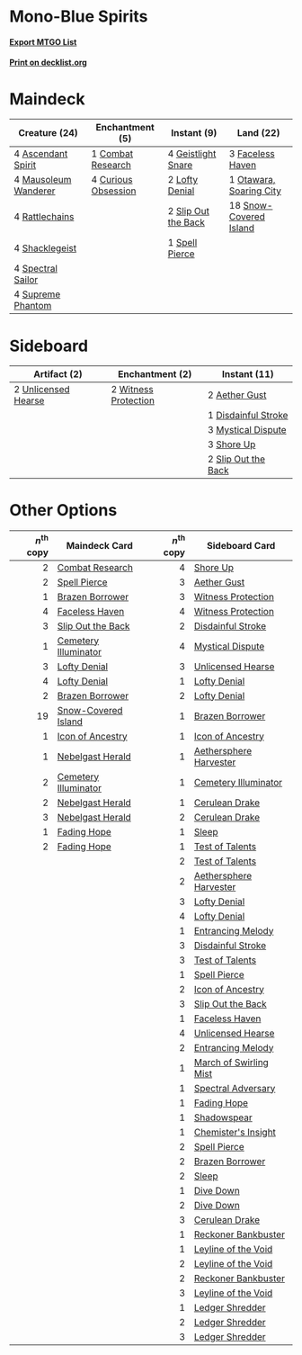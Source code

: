 # Mono-Blue Spirits

#### [Export MTGO List](../collection/Mono-Blue%20Spirits/Mono-Blue%20Spirits.txt)
#### [Print on decklist.org](http://decklist.org/?deckmain=4%09Ascendant%20Spirit%0A1%09Combat%20Research%0A4%09Curious%20Obsession%0A3%09Faceless%20Haven%0A4%09Geistlight%20Snare%0A2%09Lofty%20Denial%0A4%09Mausoleum%20Wanderer%0A1%09Otawara,%20Soaring%20City%0A4%09Rattlechains%0A4%09Shacklegeist%0A2%09Slip%20Out%20the%20Back%0A18%09Snow-Covered%20Island%0A4%09Spectral%20Sailor%0A1%09Spell%20Pierce%0A4%09Supreme%20Phantom&deckside=2%09Aether%20Gust%0A1%09Disdainful%20Stroke%0A3%09Mystical%20Dispute%0A3%09Shore%20Up%0A2%09Slip%20Out%20the%20Back%0A2%09Unlicensed%20Hearse%0A2%09Witness%20Protection)
# Maindeck

|                                         Creature (24)                                         |                                       Enchantment (5)                                        |                                         Instant (9)                                          |                                            Land (22)                                             |
|-----------------------------------------------------------------------------------------------|----------------------------------------------------------------------------------------------|----------------------------------------------------------------------------------------------|--------------------------------------------------------------------------------------------------|
|4 [Ascendant Spirit](http://gatherer.wizards.com/Pages/Card/Details.aspx?multiverseid=503650)  |1 [Combat Research](http://gatherer.wizards.com/Pages/Card/Details.aspx?multiverseid=574524)  |4 [Geistlight Snare](http://gatherer.wizards.com/Pages/Card/Details.aspx?multiverseid=540898) |3 [Faceless Haven](http://gatherer.wizards.com/Pages/Card/Details.aspx?multiverseid=503874)       |
|4 [Mausoleum Wanderer](http://gatherer.wizards.com/Pages/Card/Details.aspx?multiverseid=414364)|4 [Curious Obsession](http://gatherer.wizards.com/Pages/Card/Details.aspx?multiverseid=439692)|2 [Lofty Denial](http://gatherer.wizards.com/Pages/Card/Details.aspx?multiverseid=485379)     |1 [Otawara, Soaring City](http://gatherer.wizards.com/Pages/Card/Details.aspx?multiverseid=548584)|
|4 [Rattlechains](http://gatherer.wizards.com/Pages/Card/Details.aspx?multiverseid=409824)      |                                                                                              |2 [Slip Out the Back](http://gatherer.wizards.com/Pages/Card/Details.aspx?multiverseid=555263)|18 [Snow-Covered Island](http://gatherer.wizards.com/Pages/Card/Details.aspx?multiverseid=121130) |
|4 [Shacklegeist](http://gatherer.wizards.com/Pages/Card/Details.aspx?multiverseid=488252)      |                                                                                              |1 [Spell Pierce](http://gatherer.wizards.com/Pages/Card/Details.aspx?multiverseid=425876)     |                                                                                                  |
|4 [Spectral Sailor](http://gatherer.wizards.com/Pages/Card/Details.aspx?multiverseid=466830)   |                                                                                              |                                                                                              |                                                                                                  |
|4 [Supreme Phantom](http://gatherer.wizards.com/Pages/Card/Details.aspx?multiverseid=447212)   |                                                                                              |                                                                                              |                                                                                                  |


# Sideboard

|                                         Artifact (2)                                         |                                        Enchantment (2)                                        |                                         Instant (11)                                         |
|----------------------------------------------------------------------------------------------|-----------------------------------------------------------------------------------------------|----------------------------------------------------------------------------------------------|
|2 [Unlicensed Hearse](http://gatherer.wizards.com/Pages/Card/Details.aspx?multiverseid=555447)|2 [Witness Protection](http://gatherer.wizards.com/Pages/Card/Details.aspx?multiverseid=555267)|2 [Aether Gust](http://gatherer.wizards.com/Pages/Card/Details.aspx?multiverseid=466796)      |
|                                                                                              |                                                                                               |1 [Disdainful Stroke](http://gatherer.wizards.com/Pages/Card/Details.aspx?multiverseid=420705)|
|                                                                                              |                                                                                               |3 [Mystical Dispute](http://gatherer.wizards.com/Pages/Card/Details.aspx?multiverseid=473020) |
|                                                                                              |                                                                                               |3 [Shore Up](http://gatherer.wizards.com/Pages/Card/Details.aspx?multiverseid=574544)         |
|                                                                                              |                                                                                               |2 [Slip Out the Back](http://gatherer.wizards.com/Pages/Card/Details.aspx?multiverseid=555263)|


# Other Options

|*n*<sup>th</sup> copy|                                         Maindeck Card                                         |*n*<sup>th</sup> copy|                                         Sideboard Card                                          |
|--------------------:|-----------------------------------------------------------------------------------------------|--------------------:|-------------------------------------------------------------------------------------------------|
|                    2|[Combat Research](http://gatherer.wizards.com/Pages/Card/Details.aspx?multiverseid=574524)     |                    4|[Shore Up](http://gatherer.wizards.com/Pages/Card/Details.aspx?multiverseid=574544)              |
|                    2|[Spell Pierce](http://gatherer.wizards.com/Pages/Card/Details.aspx?multiverseid=425876)        |                    3|[Aether Gust](http://gatherer.wizards.com/Pages/Card/Details.aspx?multiverseid=466796)           |
|                    1|[Brazen Borrower](http://gatherer.wizards.com/Pages/Card/Details.aspx?multiverseid=473001)     |                    3|[Witness Protection](http://gatherer.wizards.com/Pages/Card/Details.aspx?multiverseid=555267)    |
|                    4|[Faceless Haven](http://gatherer.wizards.com/Pages/Card/Details.aspx?multiverseid=503874)      |                    4|[Witness Protection](http://gatherer.wizards.com/Pages/Card/Details.aspx?multiverseid=555267)    |
|                    3|[Slip Out the Back](http://gatherer.wizards.com/Pages/Card/Details.aspx?multiverseid=555263)   |                    2|[Disdainful Stroke](http://gatherer.wizards.com/Pages/Card/Details.aspx?multiverseid=420705)     |
|                    1|[Cemetery Illuminator](http://gatherer.wizards.com/Pages/Card/Details.aspx?multiverseid=540888)|                    4|[Mystical Dispute](http://gatherer.wizards.com/Pages/Card/Details.aspx?multiverseid=473020)      |
|                    3|[Lofty Denial](http://gatherer.wizards.com/Pages/Card/Details.aspx?multiverseid=485379)        |                    3|[Unlicensed Hearse](http://gatherer.wizards.com/Pages/Card/Details.aspx?multiverseid=555447)     |
|                    4|[Lofty Denial](http://gatherer.wizards.com/Pages/Card/Details.aspx?multiverseid=485379)        |                    1|[Lofty Denial](http://gatherer.wizards.com/Pages/Card/Details.aspx?multiverseid=485379)          |
|                    2|[Brazen Borrower](http://gatherer.wizards.com/Pages/Card/Details.aspx?multiverseid=473001)     |                    2|[Lofty Denial](http://gatherer.wizards.com/Pages/Card/Details.aspx?multiverseid=485379)          |
|                   19|[Snow-Covered Island](http://gatherer.wizards.com/Pages/Card/Details.aspx?multiverseid=121130) |                    1|[Brazen Borrower](http://gatherer.wizards.com/Pages/Card/Details.aspx?multiverseid=473001)       |
|                    1|[Icon of Ancestry](http://gatherer.wizards.com/Pages/Card/Details.aspx?multiverseid=466983)    |                    1|[Icon of Ancestry](http://gatherer.wizards.com/Pages/Card/Details.aspx?multiverseid=466983)      |
|                    1|[Nebelgast Herald](http://gatherer.wizards.com/Pages/Card/Details.aspx?multiverseid=414366)    |                    1|[Aethersphere Harvester](http://gatherer.wizards.com/Pages/Card/Details.aspx?multiverseid=423809)|
|                    2|[Cemetery Illuminator](http://gatherer.wizards.com/Pages/Card/Details.aspx?multiverseid=540888)|                    1|[Cemetery Illuminator](http://gatherer.wizards.com/Pages/Card/Details.aspx?multiverseid=540888)  |
|                    2|[Nebelgast Herald](http://gatherer.wizards.com/Pages/Card/Details.aspx?multiverseid=414366)    |                    1|[Cerulean Drake](http://gatherer.wizards.com/Pages/Card/Details.aspx?multiverseid=466807)        |
|                    3|[Nebelgast Herald](http://gatherer.wizards.com/Pages/Card/Details.aspx?multiverseid=414366)    |                    2|[Cerulean Drake](http://gatherer.wizards.com/Pages/Card/Details.aspx?multiverseid=466807)        |
|                    1|[Fading Hope](http://gatherer.wizards.com/Pages/Card/Details.aspx?multiverseid=534812)         |                    1|[Sleep](http://gatherer.wizards.com/Pages/Card/Details.aspx?multiverseid=405385)                 |
|                    2|[Fading Hope](http://gatherer.wizards.com/Pages/Card/Details.aspx?multiverseid=534812)         |                    1|[Test of Talents](http://gatherer.wizards.com/Pages/Card/Details.aspx?multiverseid=513536)       |
|                     |                                                                                               |                    2|[Test of Talents](http://gatherer.wizards.com/Pages/Card/Details.aspx?multiverseid=513536)       |
|                     |                                                                                               |                    2|[Aethersphere Harvester](http://gatherer.wizards.com/Pages/Card/Details.aspx?multiverseid=423809)|
|                     |                                                                                               |                    3|[Lofty Denial](http://gatherer.wizards.com/Pages/Card/Details.aspx?multiverseid=485379)          |
|                     |                                                                                               |                    4|[Lofty Denial](http://gatherer.wizards.com/Pages/Card/Details.aspx?multiverseid=485379)          |
|                     |                                                                                               |                    1|[Entrancing Melody](http://gatherer.wizards.com/Pages/Card/Details.aspx?multiverseid=435207)     |
|                     |                                                                                               |                    3|[Disdainful Stroke](http://gatherer.wizards.com/Pages/Card/Details.aspx?multiverseid=420705)     |
|                     |                                                                                               |                    3|[Test of Talents](http://gatherer.wizards.com/Pages/Card/Details.aspx?multiverseid=513536)       |
|                     |                                                                                               |                    1|[Spell Pierce](http://gatherer.wizards.com/Pages/Card/Details.aspx?multiverseid=425876)          |
|                     |                                                                                               |                    2|[Icon of Ancestry](http://gatherer.wizards.com/Pages/Card/Details.aspx?multiverseid=466983)      |
|                     |                                                                                               |                    3|[Slip Out the Back](http://gatherer.wizards.com/Pages/Card/Details.aspx?multiverseid=555263)     |
|                     |                                                                                               |                    1|[Faceless Haven](http://gatherer.wizards.com/Pages/Card/Details.aspx?multiverseid=503874)        |
|                     |                                                                                               |                    4|[Unlicensed Hearse](http://gatherer.wizards.com/Pages/Card/Details.aspx?multiverseid=555447)     |
|                     |                                                                                               |                    2|[Entrancing Melody](http://gatherer.wizards.com/Pages/Card/Details.aspx?multiverseid=435207)     |
|                     |                                                                                               |                    1|[March of Swirling Mist](http://gatherer.wizards.com/Pages/Card/Details.aspx?multiverseid=548358)|
|                     |                                                                                               |                    1|[Spectral Adversary](http://gatherer.wizards.com/Pages/Card/Details.aspx?multiverseid=534843)    |
|                     |                                                                                               |                    1|[Fading Hope](http://gatherer.wizards.com/Pages/Card/Details.aspx?multiverseid=534812)           |
|                     |                                                                                               |                    1|[Shadowspear](http://gatherer.wizards.com/Pages/Card/Details.aspx?multiverseid=476487)           |
|                     |                                                                                               |                    1|[Chemister's Insight](http://gatherer.wizards.com/Pages/Card/Details.aspx?multiverseid=452782)   |
|                     |                                                                                               |                    2|[Spell Pierce](http://gatherer.wizards.com/Pages/Card/Details.aspx?multiverseid=425876)          |
|                     |                                                                                               |                    2|[Brazen Borrower](http://gatherer.wizards.com/Pages/Card/Details.aspx?multiverseid=473001)       |
|                     |                                                                                               |                    2|[Sleep](http://gatherer.wizards.com/Pages/Card/Details.aspx?multiverseid=405385)                 |
|                     |                                                                                               |                    1|[Dive Down](http://gatherer.wizards.com/Pages/Card/Details.aspx?multiverseid=435205)             |
|                     |                                                                                               |                    2|[Dive Down](http://gatherer.wizards.com/Pages/Card/Details.aspx?multiverseid=435205)             |
|                     |                                                                                               |                    3|[Cerulean Drake](http://gatherer.wizards.com/Pages/Card/Details.aspx?multiverseid=466807)        |
|                     |                                                                                               |                    1|[Reckoner Bankbuster](http://gatherer.wizards.com/Pages/Card/Details.aspx?multiverseid=548568)   |
|                     |                                                                                               |                    1|[Leyline of the Void](http://gatherer.wizards.com/Pages/Card/Details.aspx?multiverseid=107682)   |
|                     |                                                                                               |                    2|[Leyline of the Void](http://gatherer.wizards.com/Pages/Card/Details.aspx?multiverseid=107682)   |
|                     |                                                                                               |                    2|[Reckoner Bankbuster](http://gatherer.wizards.com/Pages/Card/Details.aspx?multiverseid=548568)   |
|                     |                                                                                               |                    3|[Leyline of the Void](http://gatherer.wizards.com/Pages/Card/Details.aspx?multiverseid=107682)   |
|                     |                                                                                               |                    1|[Ledger Shredder](http://gatherer.wizards.com/Pages/Card/Details.aspx?multiverseid=555247)       |
|                     |                                                                                               |                    2|[Ledger Shredder](http://gatherer.wizards.com/Pages/Card/Details.aspx?multiverseid=555247)       |
|                     |                                                                                               |                    3|[Ledger Shredder](http://gatherer.wizards.com/Pages/Card/Details.aspx?multiverseid=555247)       |

